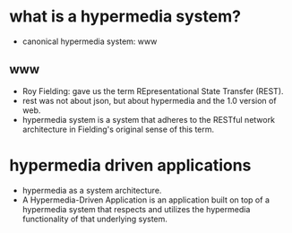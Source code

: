 # what is a hypermedia system?
- canonical hypermedia system: www
## www
- Roy Fielding: gave us the term REpresentational State Transfer (REST).
- rest was not about json, but about hypermedia and the 1.0 version of web.
- hypermedia system is a system that adheres to the RESTful network architecture in Fielding's original sense of this term.

# hypermedia driven applications
- hypermedia as a system architecture.
- A Hypermedia-Driven Application is an application built on top of a hypermedia system that respects and utilizes the hypermedia functionality of that underlying system.


